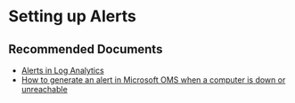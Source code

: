 
<properties
    pageTitle="How to setup alerts"
    description="Troubleshooting of issues with Setting up Alerts"
    service="microsoft.operationalinsights"
    resource="workspaces"
    authors="adoylemsft"
    ms.author="adoyle"
    displayorder="6"
    selfHelpType="resource"
    supportTopicIds=""
    resourceTags=""
    productPesIds=""
    cloudEnvironments="MoonCake"
	articleId="operationalinsights-howtosetupalerts-mooncake"
	ownershipId="ASEP_ContentService_Placeholder"
/>

# Setting up Alerts

## **Recommended Documents**

* [Alerts in Log Analytics](https://docs.azure.cn/azure-monitor/platform/alerts-overview)
* [How to generate an alert in Microsoft OMS when a computer is down or unreachable](https://blogs.technet.microsoft.com/msoms/2016/09/08/how-to-generate-an-alert-in-microsoft-oms-when-a-computer-is-down-or-unreachable/)
